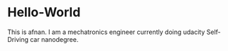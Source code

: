 # Hello-World
This is afnan.
I am a mechatronics engineer currently doing udacity Self-Driving car nanodegree.
